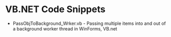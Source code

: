 # VB.NET Code Snippets

- PassObjToBackground_Wrker.vb - Passing multiple items into and out of a background worker thread in WinForms, VB.net

